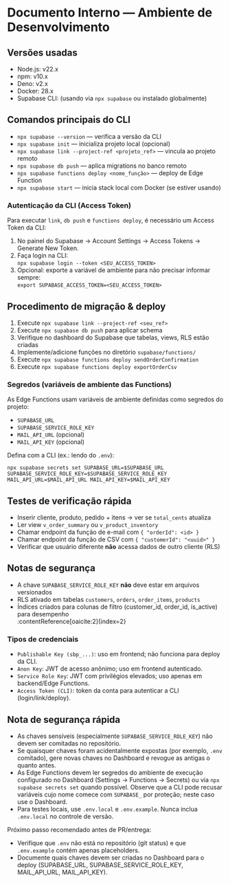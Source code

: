 # Documento Interno — Ambiente de Desenvolvimento

## Versões usadas
- Node.js: v22.x  
- npm: v10.x  
- Deno: v2.x  
- Docker: 28.x  
- Supabase CLI: (usando via `npx supabase` ou instalado globalmente)

## Comandos principais do CLI
- `npx supabase --version` — verifica a versão da CLI  
- `npx supabase init` — inicializa projeto local (opcional)  
- `npx supabase link --project-ref <projeto_ref>` — vincula ao projeto remoto  
- `npx supabase db push` — aplica migrations no banco remoto  
- `npx supabase functions deploy <nome_função>` — deploy de Edge Function  
- `npx supabase start` — inicia stack local com Docker (se estiver usando)

### Autenticação da CLI (Access Token)
Para executar `link`, `db push` e `functions deploy`, é necessário um Access Token da CLI:

1. No painel do Supabase → Account Settings → Access Tokens → Generate New Token.  
2. Faça login na CLI:  
  `npx supabase login --token <SEU_ACCESS_TOKEN>`
3. Opcional: exporte a variável de ambiente para não precisar informar sempre:  
  `export SUPABASE_ACCESS_TOKEN=<SEU_ACCESS_TOKEN>`

## Procedimento de migração & deploy
1. Execute `npx supabase link --project-ref <seu_ref>`  
2. Execute `npx supabase db push` para aplicar schema  
3. Verifique no dashboard do Supabase que tabelas, views, RLS estão criadas  
4. Implemente/adicione funções no diretório `supabase/functions/`  
5. Execute `npx supabase functions deploy sendOrderConfirmation`  
6. Execute `npx supabase functions deploy exportOrderCsv`

### Segredos (variáveis de ambiente das Functions)
As Edge Functions usam variáveis de ambiente definidas como segredos do projeto:

- `SUPABASE_URL`
- `SUPABASE_SERVICE_ROLE_KEY`
- `MAIL_API_URL` (opcional)
- `MAIL_API_KEY` (opcional)

Defina com a CLI (ex.: lendo do `.env`):

`npx supabase secrets set SUPABASE_URL=$SUPABASE_URL SUPABASE_SERVICE_ROLE_KEY=$SUPABASE_SERVICE_ROLE_KEY MAIL_API_URL=$MAIL_API_URL MAIL_API_KEY=$MAIL_API_KEY`

## Testes de verificação rápida
- Inserir cliente, produto, pedido + itens → ver se `total_cents` atualiza  
- Ler view `v_order_summary` ou `v_product_inventory`  
- Chamar endpoint da função de e-mail com `{ "orderId": <id> }`  
- Chamar endpoint da função de CSV com `{ "customerId": "<uuid>" }`  
- Verificar que usuário diferente **não** acessa dados de outro cliente (RLS)

## Notas de segurança
- A chave `SUPABASE_SERVICE_ROLE_KEY` **não** deve estar em arquivos versionados  
- RLS ativado em tabelas `customers`, `orders`, `order_items`, `products`  
- Índices criados para colunas de filtro (customer_id, order_id, is_active) para desempenho  
  :contentReference[oaicite:2]{index=2}

### Tipos de credenciais
- `Publishable Key (sbp_...)`: uso em frontend; não funciona para deploy da CLI.  
- `Anon Key`: JWT de acesso anônimo; uso em frontend autenticado.  
- `Service Role Key`: JWT com privilégios elevados; uso apenas em backend/Edge Functions.  
- `Access Token (CLI)`: token da conta para autenticar a CLI (login/link/deploy).  

## Nota de segurança rápida

- As chaves sensíveis (especialmente `SUPABASE_SERVICE_ROLE_KEY`) não devem ser comitadas no repositório.
- Se quaisquer chaves foram acidentalmente expostas (por exemplo, `.env` comitado), gere novas chaves no Dashboard e revogue as antigas o quanto antes.
- As Edge Functions devem ler segredos do ambiente de execução configurado no Dashboard (Settings → Functions → Secrets) ou via `npx supabase secrets set` quando possível. Observe que a CLI pode recusar variáveis cujo nome comece com `SUPABASE_` por proteção; neste caso use o Dashboard.
- Para testes locais, use `.env.local` e `.env.example`. Nunca inclua `.env.local` no controle de versão.

Próximo passo recomendado antes de PR/entrega:
- Verifique que `.env` não está no repositório (git status) e que `.env.example` contém apenas placeholders.
- Documente quais chaves devem ser criadas no Dashboard para o deploy (SUPABASE_URL, SUPABASE_SERVICE_ROLE_KEY, MAIL_API_URL, MAIL_API_KEY).



